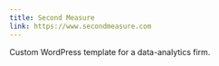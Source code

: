 ```yaml
---
title: Second Measure
link: https://www.secondmeasure.com
---
```

Custom WordPress template for a data-analytics firm.